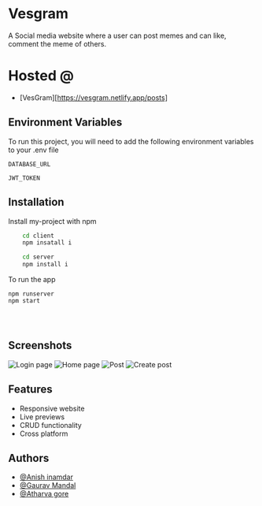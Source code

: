 
# Vesgram


A Social media website where a user can post memes and can like, comment the meme of others. 

# Hosted @
- [VesGram][https://vesgram.netlify.app/posts]
## Environment Variables

To run this project, you will need to add the following environment variables to your .env file

`DATABASE_URL`

`JWT_TOKEN`


## Installation

Install my-project with npm

```bash
    cd client
    npm insatall i

    cd server
    npm install i
```
To run the app
```
npm runserver
npm start


  
```
    
## Screenshots

![Login page](https://res.cloudinary.com/dwmlbr532/image/upload/v1646642862/Screenshot_2_xnilsu.png)
![Home page](https://res.cloudinary.com/dwmlbr532/image/upload/v1646642918/Screenshot_3_kwpbwf.png)
![Post](https://res.cloudinary.com/dwmlbr532/image/upload/v1646642918/Screenshot_5_t5zcen.png)
![Create post](https://res.cloudinary.com/dwmlbr532/image/upload/v1646642918/Screenshot_4_hffxuj.png)



## Features

- Responsive website
- Live previews
- CRUD functionality
- Cross platform


## Authors

- [@Anish inamdar](https://github.com/AnishInamdar)
- [@Gaurav Mandal ](https://github.com/gauravmandal1)
- [@Atharva gore](https://www.github.com/Warstrike27)




